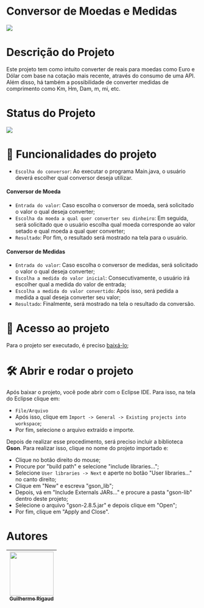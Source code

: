 <h1 align="left">Conversor de Moedas e Medidas</h1>
<img src="https://github.com/Gui-Rigaud/Challenge-ONE-Conversor/assets/115510639/7afa5478-389e-4959-b45a-08aabac9a0d2" />

# Descrição do Projeto

<p>
  Este projeto tem como intuito converter de reais para moedas como Euro e Dólar com base na cotação mais recente, através do consumo de uma API. Além disso, há também a possibilidade de converter medidas de comprimento como Km, Hm, Dam, m, mi, etc.
</p>

<h1 align="left">Status do Projeto</h1>
<p>
  <img src="https://img.shields.io/badge/STATUS-CONCLUÍDO-green" />
</p>

# :hammer: Funcionalidades do projeto

- `Escolha do conversor`: Ao executar o programa Main.java, o usuário deverá escolher qual conversor deseja utilizar.

<h4>Conversor de Moeda</h4>

- `Entrada do valor`: Caso escolha o conversor de moeda, será solicitado o valor o qual deseja converter;
- `Escolha da moeda a qual quer converter seu dinheiro`: Em seguida, será solicitado que o usuário escolha qual moeda corresponde ao valor setado e qual moeda a qual quer converter;
- `Resultado`: Por fim, o resultado será mostrado na tela para o usuário.

<h4>Conversor de Medidas</h4>

- `Entrada do valor`: Caso escolha o conversor de medidas, será solicitado o valor o qual deseja converter;
- `Escolha a medida do valor inicial`: Consecutivamente, o usuário irá escolher qual a medida do valor de entrada;
- `Escolha a medida do valor convertido`: Após isso, será pedida a medida a qual deseja converter seu valor;
- `Resultado`: Finalmente, será mostrado na tela o resultado da conversão.

# 📁 Acesso ao projeto

Para o projeto ser executado, é preciso [baixá-lo](https://github.com/Gui-Rigaud/Challenge-ONE-Conversor/archive/refs/heads/main.zip);

# 🛠️ Abrir e rodar o projeto

Após baixar o projeto, você pode abrir com o Eclipse IDE. Para isso, na tela do Eclipse clique em:

- `File/Arquivo`
- Após isso, clique em `Import -> General -> Existing projects into workspace`;
- Por fim, selecione o arquivo extraído e importe.

Depois de realizar esse procedimento, será preciso incluir a biblioteca **Gson**. Para realizar isso, clique no nome do projeto importado e:

- Clique no botão direito do mouse;
- Procure por "build path" e selecione "include libraries...";
- Selecione `User libraries -> Next` e aperte no botão "User libraries..." no canto direito;
- Clique em "New" e escreva "gson_lib";
- Depois, vá em "Include Externals JARs..." e procure a pasta "gson-lib" dentro deste projeto;
- Selecione o arquivo "gson-2.8.5.jar" e depois clique em "Open";
- Por fim, clique em "Apply and Close".

# Autores

| [<img src="https://avatars.githubusercontent.com/Gui-Rigaud" width=115><br><sub>Guilherme Rigaud</sub>](https://github.com/Gui-Rigaud) | 
| :---: |
